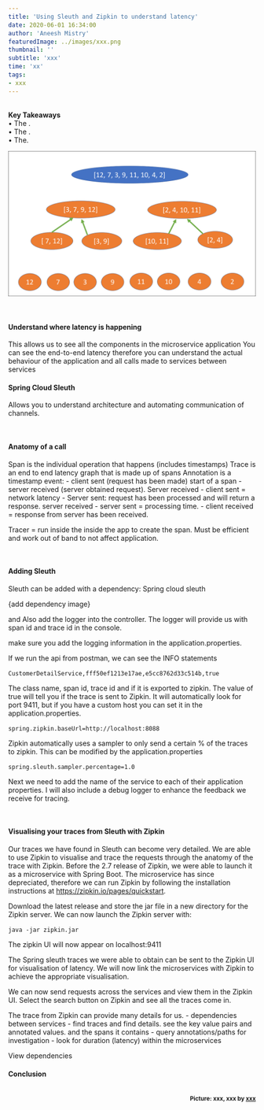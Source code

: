 ```yaml
---
title: 'Using Sleuth and Zipkin to understand latency'
date: 2020-06-01 16:34:00
author: 'Aneesh Mistry'
featuredImage: ../images/xxx.png
thumbnail: ''
subtitle: 'xxx'
time: 'xx'
tags:
- xxx
---
```

<br>
<strong>Key Takeaways</strong><br>
&#8226; The .<br>
&#8226; The .<br>
&#8226; The.<br>

![Merge sort step 2](../../src/images/011MergeSort2.png)


<br>
<h4>Understand where latency is happening</h4>
<p>
This allows us to see all the components in the microservice application
You can see the end-to-end latency 
therefore you can understand the actual behaviour of the application and all calls made to services between services

</p>

<h4>Spring Cloud Sleuth</h4>
<p>
Allows you to understand architecture and automating communication of channels.


</p>

<br>
<h4>Anatomy of a call</h4>
<p>
Span is the individual operation that happens (includes timestamps)
Trace is an end to end latency graph that is made up of spans
Annotation is a timestamp event:
- client sent (request has been made) start of a span
- server received (server obtained request). Server received - client sent = network latency
- Server sent: request has been processed and will return a response. server received - server sent = processing time.
- client received = response from server has been received.

Tracer = run inside the inside the app to create the span. Must be efficient and work out of band to not affect application. 
</p>

<br>
<h4>Adding Sleuth</h4>
<p>
Sleuth can be added with a dependency:
Spring cloud sleuth

{add dependency image}

and Also add the logger into the controller.
The logger will provide us with span id and trace id in the console.

make sure you add the logging information in the application.properties.



If we run the api from postman, we can see the INFO statements
```
CustomerDetailService,fff50ef1213e17ae,e5cc8762d33c514b,true
```
The class name, span id, trace id and if it is exported to zipkin.
The value of true will tell you if the trace is sent to Zipkin. It will automatically look for port 9411, but if you have a custom host you can set it in the application.properties.

```
spring.zipkin.baseUrl=http://localhost:8088
```
Zipkin automatically uses a sampler to only send a certain % of the traces to zipkin. This can be modified by the application.properties
```
spring.sleuth.sampler.percentage=1.0
```

</p>
<p>
Next we need to add the name of the service to each of their application properties. I will also include a debug logger to enhance the feedback we receive for tracing.

</p>

<br>
<h4>Visualising your traces from Sleuth with Zipkin</h4>
<p>
Our traces we have found in Sleuth can become very detailed. We are able to use Zipkin to visualise and trace the requests through the anatomy of the trace with Zipkin.
Before the 2.7 release of Zipkin, we were able to launch it as a microservice with Spring Boot. The microservice has since depreciated, therefore we can run Zipkin by following the installation instructions at <a href="https://zipkin.io/pages/quickstart" target="_blank">https://zipkin.io/pages/quickstart</a>. 
</p>
<p>
Download the latest release and store the jar file in a new directory for the Zipkin server. We can now launch the Zipkin server with:

```
java -jar zipkin.jar
```
</p>
<p>
The zipkin UI will now appear on localhost:9411
</p>
<p>
The Spring sleuth traces we were able to obtain can be sent to the Zipkin UI for visualisation of latency.
We will now link the microservices with Zipkin to achieve the appropriate visualisation. 

</p>
<p>
We can now send requests across the services and view them in the Zipkin UI.
Select the search button on Zipkin and see all the traces come in.
</p>
<p>
The trace from Zipkin can provide many details for us. 
- dependencies between services
- find traces and find details. see the key value pairs and annotated values. and the spans it contains
- query annotations/paths for investigation
- look for duration (latency) within the microservices

</p>
<p>
View dependencies<br>

</p>
<b>
<h4>Conclusion</h4>
<p>


</p>

<br>
<small style="float: right;" >Picture: xxx, xxx by <a target="_blank" href="https://unsplash.com/@xxx">xxx</small></a><br>